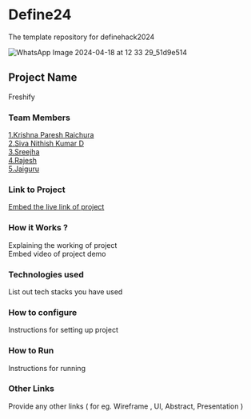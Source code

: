 # Define24
The template repository for definehack2024

![WhatsApp Image 2024-04-18 at 12 33 29_51d9e514](https://github.com/Definehack/Define24/assets/79042374/4d6c229a-5048-4ac9-bba6-c0e835e22097)

## Project Name
Freshify

### Team Members
[1.Krishna Paresh Raichura]([kingof64sqrs](https://github.com/kingof64sqrs))   
[2.Siva Nithish Kumar D]([sivanithishkumar](https://github.com/sivanithishkumar))   
[3.Sreejha]([sreejha-jagadeesh](https://github.com/Sreejha-Jagadeesh))   
[4.Rajesh]([rajesh-05](https://github.com/rajesh-05))   
[5.Jaiguru]([jai2992](https://github.com/jai2992)) 

### Link to Project
[Embed the live link of project](live_link)

### How it Works ?
Explaining the working of project  
Embed video of project demo

### Technologies used
List out tech stacks you have used

### How to configure
Instructions for setting up project

### How to Run
Instructions for running

### Other Links
Provide any other links ( for eg. Wireframe , UI, Abstract, Presentation )
